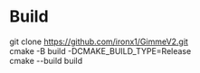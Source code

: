 # Build
git clone https://github.com/ironx1/GimmeV2.git <br />
cmake -B build -DCMAKE_BUILD_TYPE=Release<br />
cmake --build build
